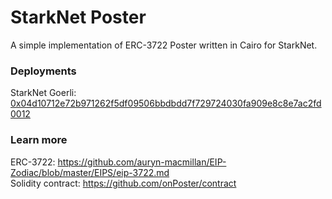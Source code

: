 # StarkNet Poster
A simple implementation of ERC-3722 Poster written in Cairo for StarkNet.

### Deployments
StarkNet Goerli: [0x04d10712e72b971262f5df09506bbdbdd7f729724030fa909e8c8e7ac2fd0012](https://goerli.voyager.online/contract/0x04d10712e72b971262f5df09506bbdbdd7f729724030fa909e8c8e7ac2fd0012)

### Learn more
ERC-3722: https://github.com/auryn-macmillan/EIP-Zodiac/blob/master/EIPS/eip-3722.md  
Solidity contract: https://github.com/onPoster/contract  
